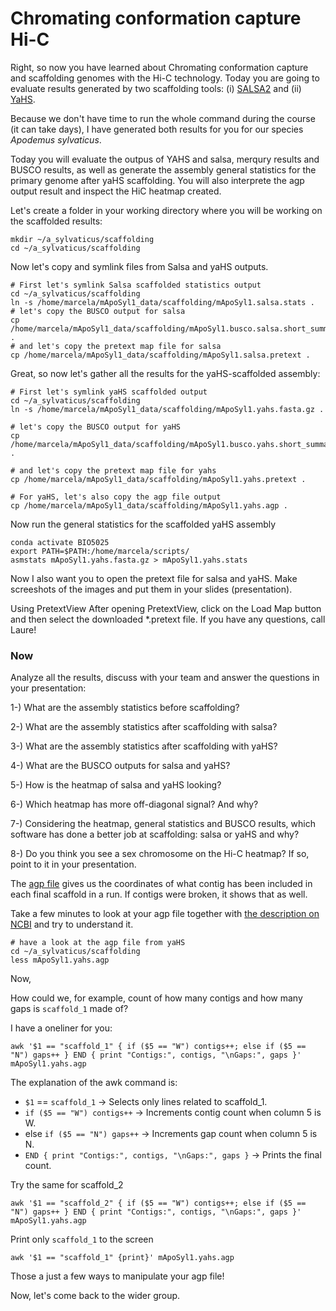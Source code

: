 # Chromating conformation capture Hi-C

Right, so now you have learned about Chromating conformation capture and scaffolding genomes with the Hi-C technology. Today you are going to evaluate results generated 
by two scaffolding tools: (i) [SALSA2](https://github.com/marbl/SALSA) and (ii) [YaHS](https://github.com/c-zhou/yahs). 

Because we don't have time to run the whole command during the course (it can take days), I have generated both results for you for our species *Apodemus sylvaticus*. 

Today you will evaluate the outpus of YAHS and salsa, merqury results and BUSCO results, as well as generate the assembly general statistics for the primary genome after yaHS scaffolding. You will also interprete the agp output result and inspect the HiC heatmap created.

Let's create a folder in your working directory where you will be working on the scaffolded results:

```console
mkdir ~/a_sylvaticus/scaffolding
cd ~/a_sylvaticus/scaffolding
```

Now let's copy and symlink files from Salsa and yaHS outputs.

```console
# First let's symlink Salsa scaffolded statistics output
cd ~/a_sylvaticus/scaffolding
ln -s /home/marcela/mApoSyl1_data/scaffolding/mApoSyl1.salsa.stats .
# let's copy the BUSCO output for salsa
cp /home/marcela/mApoSyl1_data/scaffolding/mApoSyl1.busco.salsa.short_summary.txt .
# and let's copy the pretext map file for salsa
cp /home/marcela/mApoSyl1_data/scaffolding/mApoSyl1.salsa.pretext .
```

Great, so now let's gather all the results for the yaHS-scaffolded assembly:

```console
# First let's symlink yaHS scaffolded output
cd ~/a_sylvaticus/scaffolding
ln -s /home/marcela/mApoSyl1_data/scaffolding/mApoSyl1.yahs.fasta.gz .

# let's copy the BUSCO output for yaHS
cp /home/marcela/mApoSyl1_data/scaffolding/mApoSyl1.busco.yahs.short_summary.txt .

# and let's copy the pretext map file for yahs
cp /home/marcela/mApoSyl1_data/scaffolding/mApoSyl1.yahs.pretext .

# For yaHS, let's also copy the agp file output
cp /home/marcela/mApoSyl1_data/scaffolding/mApoSyl1.yahs.agp .
```

Now run the general statistics for the scaffolded yaHS assembly

```console
conda activate BIO5025
export PATH=$PATH:/home/marcela/scripts/
asmstats mApoSyl1.yahs.fasta.gz > mApoSyl1.yahs.stats
```

Now I also want you to open the pretext file for salsa and yaHS. Make screeshots of the images and put them in your slides (presentation).

Using PretextView
After opening PretextView, click on the Load Map button and then select the downloaded *.pretext file. If you have any questions, call Laure!

### Now
Analyze all the results, discuss with your team and answer the questions in your presentation:

1-) What are the assembly statistics before scaffolding?

2-) What are the assembly statistics after scaffolding with salsa?

3-) What are the assembly statistics after scaffolding with yaHS?

4-) What are the BUSCO outputs for salsa and yaHS?

5-) How is the heatmap of salsa and yaHS looking?

6-) Which heatmap has more off-diagonal signal? And why?

7-) Considering the heatmap, general statistics and BUSCO results, which software has done a better job at scaffolding: salsa or yaHS and why?

8-) Do you think you see a sex chromosome on the Hi-C heatmap? If so, point to it in your presentation.

The [agp file](https://www.ncbi.nlm.nih.gov/genbank/genome_agp_specification/) gives us the coordinates of what contig has been included in each final scaffold in a run. If contigs were broken, it shows that as well. 

Take a few minutes to look at your agp file together with [the description on NCBI](https://www.ncbi.nlm.nih.gov/genbank/genome_agp_specification/) and try to understand it.

```console
# have a look at the agp file from yaHS
cd ~/a_sylvaticus/scaffolding
less mApoSyl1.yahs.agp
```

Now, 

How could we, for example, count of how many contigs and how many gaps is ```scaffold_1``` made of? 

I have a oneliner for you:

```console
awk '$1 == "scaffold_1" { if ($5 == "W") contigs++; else if ($5 == "N") gaps++ } END { print "Contigs:", contigs, "\nGaps:", gaps }' mApoSyl1.yahs.agp
```

The explanation of the awk command is:

* ```$1``` == ```scaffold_1``` → Selects only lines related to scaffold_1.
* ```if ($5 == "W") contigs++``` → Increments contig count when column 5 is W.
* else ```if ($5 == "N") gaps++``` → Increments gap count when column 5 is N.
* ```END { print "Contigs:", contigs, "\nGaps:", gaps }``` → Prints the final count.

Try the same for scaffold_2


```console
awk '$1 == "scaffold_2" { if ($5 == "W") contigs++; else if ($5 == "N") gaps++ } END { print "Contigs:", contigs, "\nGaps:", gaps }' mApoSyl1.yahs.agp
```
Print only ```scaffold_1``` to the screen

```console
awk '$1 == "scaffold_1" {print}' mApoSyl1.yahs.agp
```

Those a just a few ways to manipulate your agp file!

Now, let's come back to the wider group.
